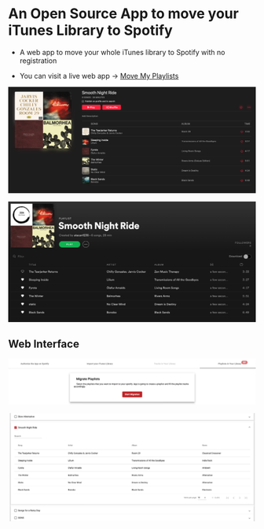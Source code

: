 # An Open Source App to move your iTunes Library to Spotify  


- A web app to move your whole iTunes library to Spotify with no registration

- You can visit a live web app -> [Move My Playlists](movemyplaylists.com)

![iTunes Playlist](showcase/iTunesPlaylist.png)

![Spotify Playlist](showcase/spotifyPlaylists.png)

## Web Interface

![Playlist Migrations](showcase/moveMyPlaylists1.png)

![Playlist Migrations](showcase/moveMyPlaylists2.png)

